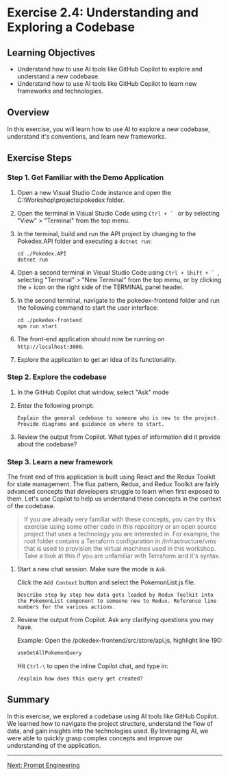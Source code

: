 # Exercise 2.4: Understanding and Exploring a Codebase

## Learning Objectives

- Understand how to use AI tools like GitHub Copilot to explore and understand a new codebase.
- Understand how to use AI tools like GitHub Copilot to learn new frameworks and technologies.

## Overview

In this exercise, you will learn how to use AI to explore a new codebase, understand it's conventions, and learn new frameworks.

## Exercise Steps

### Step 1. Get Familiar with the Demo Application

1. Open a new Visual Studio Code instance and open the C:\Workshop\projects\pokedex folder.

1. Open the terminal in Visual Studio Code using ``Ctrl + ` `` or by selecting "View" > "Terminal" from the top menu.

1. In the terminal, build and run the API project by changing to the Pokedex.API folder and executing a ```dotnet run```:
    
    ```shell
    cd ./Pokedex.API
    dotnet run
    ```

1. Open a second terminal in Visual Studio Code using ``Ctrl + Shift + ` ``, selecting "Terminal" > "New Terminal" from the top menu, or by clicking the + icon on the right side of the TERMINAL panel header.

1. In the second terminal, navigate to the pokedex-frontend folder and run the following command to start the user interface:

    ```shell
    cd ./pokedex-frontend
    npm run start
    ```

1. The front-end application should now be running on `http://localhost:3000`.

1. Explore the application to get an idea of its functionality.

### Step 2. Explore the codebase

1. In the GitHub Copilot chat window, select "Ask" mode

1. Enter the following prompt:
    
    ```
    Explain the general codebase to someone who is new to the project. Provide diagrams and guidance on where to start.
    ```

1. Review the output from Copilot. What types of information did it provide about the codebase?

### Step 3. Learn a new framework

The front end of this application is built using React and the Redux Toolkit for state management. The flux pattern, Redux, and Redux Toolkit are fairly advanced concepts that developers struggle to learn when first exposed to them. Let's use Copilot to help us understand these concepts in the context of the codebase.

> If you are already very familiar with these concepts, you can try this exercise using some other code in this repository or an open source project that uses a technology you are interested in. For example, the root folder contains a Terraform configuration in /infrastructure/vms that is used to provision the virtual machines used in this workshop. Take a look at this if you are unfamiliar with Terraform and it's syntax.

1. Start a new chat session. Make sure the mode is ``Ask``.

    Click the ``Add Context`` button and select the PokemonList.js file.

    ```
    Describe step by step how data gets loaded by Redux Toolkit into the PokemonList component to someone new to Redux. Reference line numbers for the various actions.
    ```

1. Review the output from Copilot. Ask any clarifying questions you may have.

    Example: Open the /pokedex-frontend/src/store/api.js, highlight line 190:

    ```javascript
    useGetAllPokemonQuery
    ```

    Hit ``Ctrl-\`` to open the inline Copilot chat, and type in:

    ```
    /explain how does this query get created?
    ```

## Summary

In this exercise, we explored a codebase using AI tools like GitHub Copilot. We learned how to navigate the project structure, understand the flow of data, and gain insights into the technologies used. By leveraging AI, we were able to quickly grasp complex concepts and improve our understanding of the application.

---

[Next: Prompt Engineering](../3.1-prompt-engineering/README.md)
